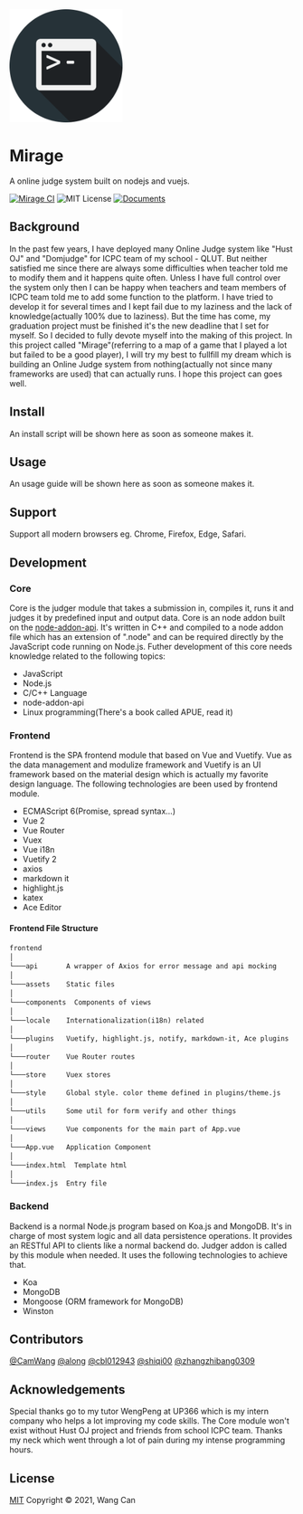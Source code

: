 <img src="./docs/public/logo.png" width="200">

# Mirage
A online judge system built on nodejs and vuejs.  
  
[![Mirage CI](https://github.com/CamWang/mirage/actions/workflows/ci.yml/badge.svg)](https://github.com/CamWang/mirage/actions/workflows/ci.yml) ![MIT License](https://img.shields.io/badge/license-MIT-green) [![Documents](https://img.shields.io/badge/docs-passing-success)](https://camwang.github.io/mirage/)

## Background
In the past few years, I have deployed many Online Judge system like "Hust OJ" and "Domjudge" for ICPC team of my school - QLUT. But neither satisfied me since there are always some difficulties when teacher told me to modify them and it happens quite often. Unless I have full control over the system only then I can be happy when teachers and team members of ICPC team told me to add some function to the platform. I have tried to develop it for several times and I kept fail due to my laziness and the lack of knowledge(actually 100% due to laziness). But the time has come, my graduation project must be finished it's the new deadline that I set for myself. So I decided to fully devote myself into the making of this project. In this project called "Mirage"(referring to a map of a game that I played a lot but failed to be a good player), I will try my best to fullfill my dream which is building an Online Judge system from nothing(actually not since many frameworks are used) that can actually runs. I hope this project can goes well.

## Install
An install script will be shown here as soon as someone makes it.

## Usage
An usage guide will be shown here as soon as someone makes it.

## Support
Support all modern browsers eg. Chrome, Firefox, Edge, Safari.

## Development

### Core
Core is the judger module that takes a submission in, compiles it, runs it and judges it by predefined input and output data. Core is an node addon built on the [node-addon-api](https://github.com/nodejs/node-addon-api). It's written in C++ and compiled to a node addon file which has an extension of ".node" and can be required directly by the JavaScript code running on Node.js. Futher development of this core needs knowledge related to the following topics:
* JavaScript
* Node.js
* C/C++ Language
* node-addon-api
* Linux programming(There's a book called APUE, read it)

### Frontend
Frontend is the SPA frontend module that based on Vue and Vuetify. Vue as the data management and modulize framework and Vuetify is an UI framework based on the material design which is actually my favorite design language. The following technologies are been used by frontend module.
* ECMAScript 6(Promise, spread syntax...)
* Vue 2
* Vue Router
* Vuex
* Vue i18n
* Vuetify 2
* axios
* markdown it
* highlight.js
* katex
* Ace Editor

#### Frontend File Structure
```
frontend
│
└───api       A wrapper of Axios for error message and api mocking
│   
└───assets    Static files
│   
└───components  Components of views
│   
└───locale    Internationalization(i18n) related
│   
└───plugins   Vuetify, highlight.js, notify, markdown-it, Ace plugins
│   
└───router    Vue Router routes
│   
└───store     Vuex stores
│   
└───style     Global style. color theme defined in plugins/theme.js
│   
└───utils     Some util for form verify and other things
│   
└───views     Vue components for the main part of App.vue
│   
└───App.vue   Application Component
│   
└───index.html  Template html
│   
└───index.js  Entry file
```

### Backend
Backend is a normal Node.js program based on Koa.js and MongoDB. It's in charge of most system logic and all data persistence operations. It provides an RESTful API to clients like a normal backend do. Judger addon is called by this module when needed. It uses the following technologies to achieve that.
* Koa
* MongoDB
* Mongoose (ORM framework for MongoDB)
* Winston

## Contributors
[@CamWang](https://github.com/camwang)
[@along](https://github.com/starnightw)
[@cbl012943](https://github.com/cbl012943)
[@shiqi00](https://github.com/Shiqi00)
[@zhangzhibang0309](https://github.com/zhangzhibang0309)

## Acknowledgements
Special thanks go to my tutor WengPeng at UP366 which is my intern company who helps a lot improving my code skills.
The Core module won't exist without Hust OJ project and friends from school ICPC team.
Thanks my neck which went through a lot of pain during my intense programming hours.

## License
[MIT](LICENSE)
Copyright © 2021, Wang Can
